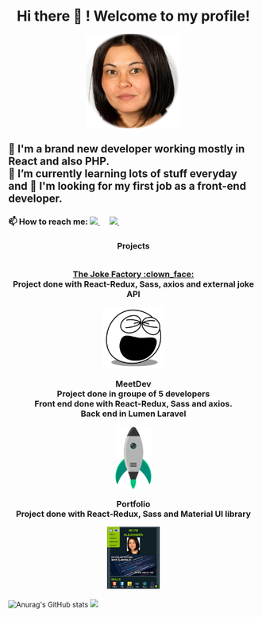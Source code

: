 
<h1 align="center"> Hi there 👋 ! Welcome to my profile!</h1>
<p align="center"><img align="center" height="190px" src="https://github.com/alerafart/alerafart/blob/main/img/alex.png"></p>
<h2>
🌱 I'm a brand new developer working mostly in React and also PHP. <br>
🌱 I’m currently learning lots of stuff everyday and 👯 I'm looking for my first job as a front-end developer.
</h2>
<h3 align="left">📫 How to reach me: 
    <a href="mailto:maalejandrarafart@gmail.com">
        <img src="https://img.shields.io/badge/gmail-%23D14836.svg?&style=for-the-badge&logo=gmail&logoColor=white" />
    </a>&nbsp;&nbsp;&nbsp;&nbsp;
    <a href="https://www.linkedin.com/in/rafart-alejandra/">
       <img src="https://img.shields.io/badge/linkedin-%230077B5.svg?&style=for-the-badge&logo=linkedin&logoColor=white" />
   </a>&nbsp;&nbsp;&nbsp;&nbsp;
</h3>
<h3 align="center"> Projects <br><br>
    <p align="center"> <a href="https://www.jokefactory.alerafart.com/" target="_blank" rel="noreferrer">The Joke Factory :clown_face:</a> <br> 
    Project done with React-Redux, Sass, axios and external joke API
        <p align="center">
            <a href="https://www.jokefactory.alerafart.com/" target="_blank" rel="noreferrer">
                <img height="125px" src="img/laughing.svg" />
            </a>
        </p>  
    </p>
    <p align="center"> MeetDev <br> Project done in groupe of 5 developers
    <br> Front end done with React-Redux, Sass and axios. <br>
    Back end in Lumen Laravel
        <p align="center">
            <a href="http://www.meetdev.alerafart.com/" target="_blank">
                <img height="125px" src="img/rocket.png" />
            </a>
      </p>  
    </p>
    <p align="center"> Portfolio <br> Project done with React-Redux, Sass and Material UI library
        <p align="center">
            <a href="https://www.alerafart.com/" target="_blank">
                <img height="125px" src="img/portfolio.png" />
            </a>
      </p>  
    </p> 
    
</h3>


![Anurag's GitHub stats](https://github-readme-stats.vercel.app/api?username=alerafart&count_private=true&hide=stars&show_icons=true&theme=merko)
<img height="150px" src="https://github-readme-stats.vercel.app/api/top-langs/?username=alerafart&layout=compact&langs_count=8&theme=merko&exclude_repo=github-readme-stats,html-css-excercise-cv" />

<!--
**alerafart/alerafart** is a ✨ _special_ ✨ repository because its `README.md` (this file) appears on your GitHub profile.

[![Top Langs](https://github-readme-stats.vercel.app/api/top-langs/?username=alerafart&theme=merko&exclude_repo=github-readme-stats,html-css-excercise-cv)](https://github.com/alerafart/github-readme-stats)

Here are some ideas to get you started:

- 🔭 I’m currently working on ...
- 🌱 I’m currently learning ...
- 👯 I’m looking to collaborate on ...
- 🤔 I’m looking for help with ...
- 💬 Ask me about ...
- 📫 How to reach me: ...
- 😄 Pronouns: ...
- ⚡ Fun fact: ...
-->
